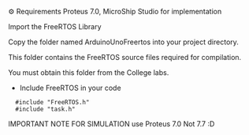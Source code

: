 ⚙️ Requirements
Proteus 7.0,
MicroShip Studio for implementation


Import the FreeRTOS Library

Copy the folder named ArduinoUnoFreertos into your project directory.

This folder contains the FreeRTOS source files required for compilation.

You must obtain this folder from the College labs.

- Include FreeRTOS in your code
```
  #include "FreeRTOS.h"
  #include "task.h"
```
IMPORTANT NOTE FOR SIMULATION
use Proteus 7.0 Not 7.7 :D
